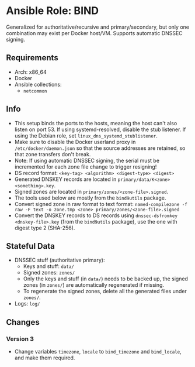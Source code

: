 # Ansible Role: BIND

Generalized for authoritative/recursive and primary/secondary, but only one combination may exist per Docker host/VM. Supports automatic DNSSEC signing.

## Requirements

- Arch: x86_64
- Docker
- Ansible collections:
    - `netcommon`

## Info

- This setup binds the ports to the hosts, meaning the host can't also listen on port 53. If using systemd-resolved, disable the stub listener. If using the Debian role, set `linux_dns_systemd_stublistener`.
- Make sure to disable the Docker userland proxy in `/etc/docker/daemon.json` so that the source addresses are retained, so that zone transfers don't break.
- Note: If using automatic DNSSEC signing, the serial must be incremented for each zone file change to trigger resigning!
- DS record format: `<key-tag> <algorithm> <digest-type> <digest>`
- Generated DNSKEY records are located in `primary/data/K<zone><something>.key`.
- Signed zones are located in `primary/zones/<zone-file>.signed`.
- The tools used below are mostly from the `bind9utils` package.
- Convert signed zone in raw format to text format: `named-compilezone -f raw -F text -o zone.tmp <zone> primary/zones/<zone-file>.signed`
- Convert the DNSKEY records to DS records using `dnssec-dsfromkey <dnskey-file>.key` (from the `bind9utils` package), use the one with digest type 2 (SHA-256).

## Stateful Data

- DNSSEC stuff (authoritative primary):
    - Keys and stuff: `data/`
    - Signed zones: `zones/`
    - Only the keys and stuff (in `data/`) needs to be backed up, the signed zones (in `zones/`) are automatically regenerated if missing.
    - To regenerate the signed zones, delete all the generated files under `zones/`.
- Logs: `log/`

## Changes

### Version 3

- Change variables `timezone`, `locale` to `bind_timezone` and `bind_locale`, and make them required.
